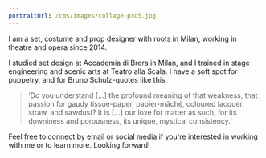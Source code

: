 ```yaml
---
portraitUrl: /cms/images/collage-pro5.jpg
---
```

I am a set, costume and prop designer with roots in Milan, working in theatre and opera since 2014.

I studied set design at Accademia di Brera in Milan, and I trained in stage engineering and scenic arts at Teatro alla Scala. I have a soft spot for puppetry, and for Bruno Schulz-quotes like this:

> ‘Do you understand \[...] the profound meaning of that weakness, that passion for gaudy tissue-paper, papier-mâché, coloured lacquer, straw, and sawdust? It is \[...] our love for matter as such, for its downiness and porousness, its unique, mystical consistency.’

Feel free to connect by [email](mailto:annamcingi@gmail.com) or [social media](https://www.instagram.com/pannacingi/) if you're interested in working with me or to learn more. Looking forward!
